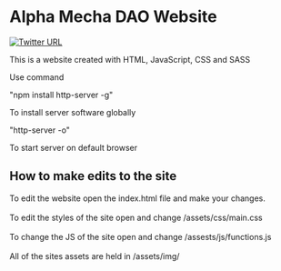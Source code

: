 # Alpha Mecha DAO Website 

[![Twitter URL](https://img.shields.io/twitter/url?style=social&url=https%3A%2F%2Ftwitter.com%2Ftimlrxx)](https://twitter.com/AlphaMechaDAO)

This is a website created with HTML, JavaScript, CSS and SASS

Use command

"npm install http-server -g"

To install server software globally

"http-server -o"

To start server on default browser

## How to make edits to the site
To edit the website open the index.html file and make your changes.<br/><br/>
To edit the styles of the site open and change /assets/css/main.css <br/><br/>
To change the JS of the site open and change /assests/js/functions.js <br/><br/>
All of the sites assets are held in /assets/img/
  

